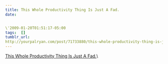 ```yaml
---
title: This Whole Productivity Thing Is Just A Fad.
date:


\'2009-01-20T01:51:17-05:00 
tags:  [] 
tumblr_url:
http://yourpalryan.com/post/71733880/this-whole-productivity-thing-is-just-a-fad
---
```

[This Whole Productivity Thing Is Just A
Fad.](http://ryanparsley.com/blog/2009/01/19/this-whole-productivity-thing-is-just-a-fad/)\
